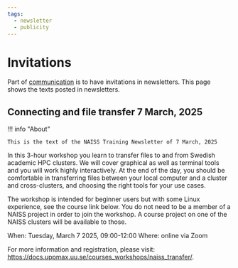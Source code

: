```yaml
---
tags:
  - newsletter
  - publicity
---
```


# Invitations

Part of [communication](../communication/README.md)
is to have invitations in newsletters.
This page shows the texts posted in newsletters.

<!-- markdownlint-disable MD013 --><!-- Prefer copy-paste-ability over 80 characters -->

## Connecting and file transfer 7 March, 2025

!!! info "About"

    This is the text of the NAISS Training Newsletter of 7 March, 2025

In this 3-hour workshop you learn to transfer files to and from Swedish academic HPC clusters. We will cover graphical as well as terminal tools and you will work highly interactively. At the end of the day, you should be comfortable in transferring files between your local computer and a cluster and cross-clusters, and choosing the right tools for your use cases.

The workshop is intended for beginner users but with some Linux experience, see the course link below. You do not need to be a member of a NAISS project in order to join the workshop. A course project on one of the NAISS clusters will be available to those.

When: Tuesday, March 7 2025, 09:00-12:00
Where: online via Zoom

For more information and registration, please visit: <https://docs.uppmax.uu.se/courses_workshops/naiss_transfer/>.

<!-- markdownlint-enable MD013 -->
